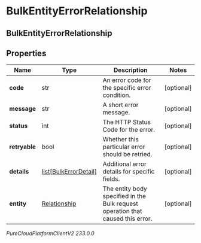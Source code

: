 # BulkEntityErrorRelationship

## BulkEntityErrorRelationship

## Properties

|Name | Type | Description | Notes|
|------------ | ------------- | ------------- | -------------|
| **code** | str | An error code for the specific error condition. | [optional] |
| **message** | str | A short error message. | [optional] |
| **status** | int | The HTTP Status Code for the error. | [optional] |
| **retryable** | bool | Whether this particular error should be retried. | [optional] |
| **details** | [list[BulkErrorDetail]](BulkErrorDetail) | Additional error details for specific fields. | [optional] |
| **entity** | [Relationship](Relationship) | The entity body specified in the Bulk request operation that caused this error. | [optional] |



_PureCloudPlatformClientV2 233.0.0_
